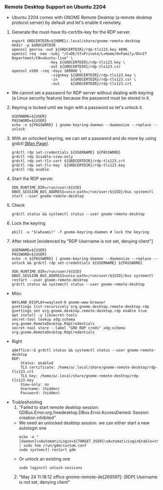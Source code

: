 ### Remote Desktop Support on Ubuntu 2204
* Ubuntu 2204 comes with GNOME Remote Desktop (a remote desktop protocol server) by default and let's enable it remotely.
1. Generate the must-have tls-cert/tls-key for the RDP server.
    ```
    export GRDCERTDIR=${HOME}/.local/share/gnome-remote-desktop
    mkdir -p $GRDCERTDIR
    openssl genrsa -out ${GRDCERTDIR}/rdp-tls123.key 4096
    openssl req -new -subj "/C=DE/ST=Private/L=Home/O=Family/OU=IT Department/CN=ubuntu-live" \
                     -key ${GRDCERTDIR}/rdp-tls123.key \
                     -out ${GRDCERTDIR}/rdp-tls123.csr
    openssl x509 -req -days 100000 \
                      -signkey ${GRDCERTDIR}/rdp-tls123.key \
                      -in      ${GRDCERTDIR}/rdp-tls123.csr \
                      -out     ${GRDCERTDIR}/rdp-tls123.crt
    ```
* We cannot set a password for RDP server without dealing with keyring (a Linux security feature) because the password must be stored in it. 
2. Keyring is locked until we login with a password so let's unlock it.
    ```
    USERNAME=${USER}
    PASSWORD=${USER}
    echo -n ${PASSWORD} | gnome-keyring-daemon --daemonize --replace --unlock
    ```
3. With an unlocked keyring, we can set a password and do more by using grdctl [[Man Page]](https://manpages.ubuntu.com/manpages/lunar/man1/grdctl.1.html).
    ```
    grdctl rdp set-credentials ${USERNAME} ${PASSWORD}
    grdctl rdp disable-view-only
    grdctl rdp set-tls-cert ${GRDCERTDIR}/rdp-tls123.crt
    grdctl rdp set-tls-key  ${GRDCERTDIR}/rdp-tls123.key 
    grdctl rdp enable
    ```
4. Start the RDP server. 
    ```
    XDG_RUNTIME_DIR=/run/user/${UID} DBUS_SESSION_BUS_ADDRESS=unix:path=/run/user/${UID}/bus systemctl start --user gnome-remote-desktop
    ```
5. Check 
    ```
    grdctl status && systemctl status --user gnome-remote-desktop
    ```
6. Lock the keyring
    ```
    pkill -u "$(whoami)" -f gnome-keyring-daemon # lock the keyring
    ```
7. After reboot [evidenced by "RDP Username is not set, denying client"]
    ```
    USERNAME=${USER}
    PASSWORD=${USER}
    echo -n ${PASSWORD} | gnome-keyring-daemon --daemonize --replace --unlock && grdctl rdp set-credentials ${USERNAME} ${PASSWORD}

    XDG_RUNTIME_DIR=/run/user/${UID} DBUS_SESSION_BUS_ADDRESS=unix:path=/run/user/${UID}/bus systemctl restart --user gnome-remote-desktop
    grdctl status && systemctl status --user gnome-remote-desktop
    ```
* Misc
    ```
    WAYLAND_DISPLAY=wayland-0 gnome-www-browser
    gsettings list-recursively org.gnome.desktop.remote-desktop.rdp 
    gsettings set org.gnome.desktop.remote-desktop.rdp enable true
    apt install -y libsecret-tools
    secret-tool lookup xdg:schema org.gnome.RemoteDesktop.RdpCredentials
    secret-tool store --label "GRD RDP creds" xdg:schema org.gnome.RemoteDesktop.RdpCredentials
    ```
* Right
    ```
    a@office:~$ grdctl status && systemctl status --user gnome-remote-desktop
    RDP:
    	Status: enabled
    	TLS certificate: /home/a/.local/share/gnome-remote-desktop/rdp-tls123.crt
    	TLS key: /home/a/.local/share/gnome-remote-desktop/rdp-tls123.key
    	View-only: no
    	Username: (hidden)
    	Password: (hidden)
    ```
* Trubleshooting
  1. "Failed to start remote desktop session: GDBus.Error:org.freedesktop.DBus.Error.AccessDenied: Session creation inhibited"
    * We need an unlocked desktop session. we can either start a new autologin one
        ```
        echo -e "[daemon]\nAutomaticLogin=${TARGET_USER}\nAutomaticLoginEnable=true\n" | sudo tee /run/gdm/custom.conf
        sudo systemctl restart gdm
        ```
    * Or unlock an existing one
        ```
        sudo loginctl unlock-sessions
        ```
  2. "May 24 11:18:12 office gnome-remote-de[269597]: [RDP] Username is not set, denying client"